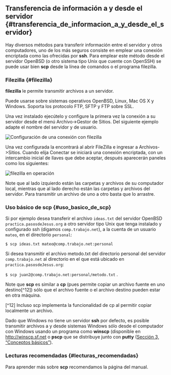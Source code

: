 ## Transferencia de información a y desde el servidor {#transferencia_de_informacion_a_y_desde_el_servidor}

Hay diversos métodos para transferir información entre el servidor y otros computadores, uno de los más seguros consiste en emplear una conexión encriptada como las ofrecidas por **ssh**. Para emplear este método desde el servidor OpenBSD (o otro sistema tipo Unix que cuente con OpenSSH) se puede usar bien **scp** desde la línea de comandos o el programa filezilla.

### Filezilla {#filezilla}

**filezilla** le permite transmitir archivos a un servidor.

Puede usarse sobre sistemas operativos OpenBSD, Linux, Mac OS X y Windows. Soporta los protocolo FTP, SFTP y FTP sobre SSL.

Una vez instalado ejecútelo y configure la primera vez la conexión a su servidor desde el menú Archivo->Gestor de Sitios. Del siguiente ejemplo adapte el nombre del servidor y de usuario.

![Configuración de una conexión con filezilla](http://structio.sourceforge.net/guias/basico_OpenBSD/filezillaconexion.png)
              
Una vez configurada la encontrará al abrir FileZilla e ingresar a Archivos->Sitios. Cuando elija Conectar se iniciará una conexión encriptada, con un intercambio inicial de llaves que debe aceptar, después aparecerán paneles como los siguientes:

![filezilla en operación](http://structio.sourceforge.net/guias/basico_OpenBSD/filezilla.png)
              
Note que al lado izquierdo están las carpetas y archivos de su computador local, mientras que al lado derecho están las carpetas y archivos del servidor. Para transmitir un archivo de uno a otro basta que lo arrastre.

### Uso básico de scp {#uso_basico_de_scp}

Si por ejemplo desea transferir el archivo ```ideas.txt``` del servidor OpenBSD ```practica.pasosdeJesus.org``` a otro servidor tipo Unix que tenga instalado y configurado ssh (digamos ```comp.trabajo.net```), a la cuenta de un usuario ```mateo```, en el directorio ```personal```:

```$ scp ideas.txt mateo@comp.trabajo.net:personal```
		
Si desea transmitir el archivo metodo.txt del directorio personal del servidor ```comp.trabajo.net``` al directorio en el que está ubicado en ```practica.pasosdeJesus.org```:

```$ scp juan2@comp.trabajo.net:personal/metodo.txt``` .
		
Note que **scp** es similar a **cp** (pues permite copiar un archivo fuente en uno destino[^12]) sólo que el archivo fuente o el archivo destino pueden estar en otra máquina.

[^12] Incluso scp implementa la funcionalidad de cp al permitir copiar localmente un archivo.

Dado que Windows no tiene un servidor **ssh** por defecto, es posible transmitir archivos a y desde sistemas Windows sólo desde el computador con Windows usando un programa como **winscp** (disponible en http://winscp.sf.net o **pscp** que se distribuye junto con **putty** ([Sección 3, “Conceptos básicos”](http://socrates.io/#KaOWf1G)).

### Lecturas recomendadas {#lecturas_recomendadas}

Para aprender más sobre **scp** recomendamos la página del manual.
